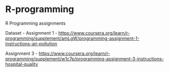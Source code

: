 # R-programming 

R Programming assignments

Dataset - 
Assignment 1 - https://www.coursera.org/learn/r-programming/supplement/amLgW/programming-assignment-1-instructions-air-pollution

Assignment 3 - https://www.coursera.org/learn/r-programming/supplement/w1c7p/programming-assignment-3-instructions-hospital-quality

